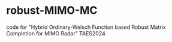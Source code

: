 # robust-MIMO-MC
code for "Hybrid Ordinary-Welsch Function based Robust Matrix Completion for MIMO Radar" TAES2024
